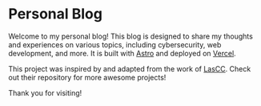 # Personal Blog

Welcome to my personal blog! This blog is designed to share my thoughts and experiences on various topics, including cybersecurity, web development, and more. It is built with [Astro](https://astro.build) and deployed on [Vercel](https://vercel.com).

This project was inspired by and adapted from the work of [LasCC](https://github.com/LasCC). Check out their repository for more awesome projects!

Thank you for visiting!
